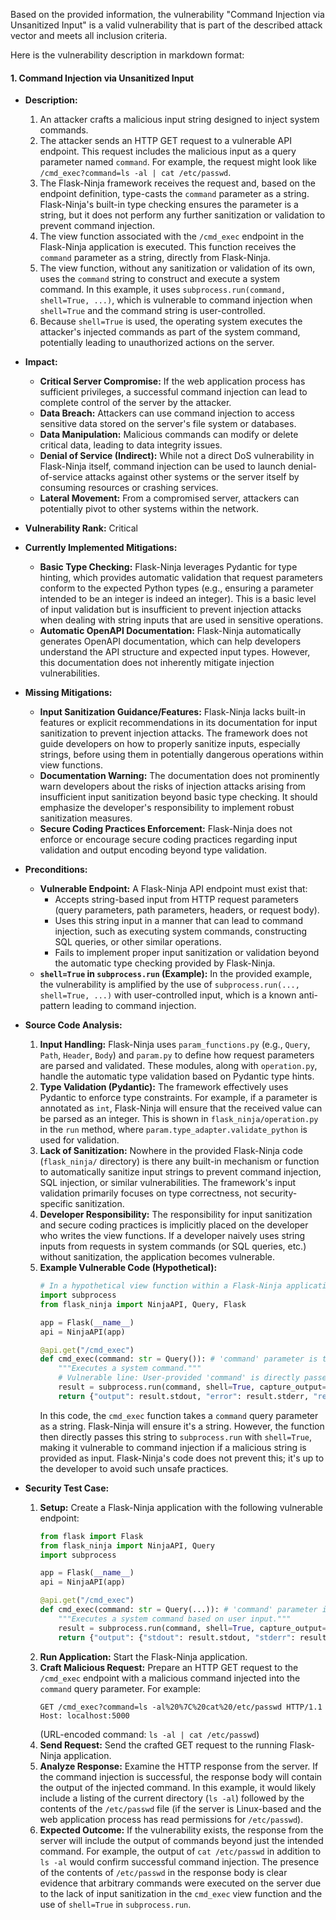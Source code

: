 Based on the provided information, the vulnerability "Command Injection via Unsanitized Input" is a valid vulnerability that is part of the described attack vector and meets all inclusion criteria.

Here is the vulnerability description in markdown format:

#### 1. Command Injection via Unsanitized Input

- **Description:**
    1. An attacker crafts a malicious input string designed to inject system commands.
    2. The attacker sends an HTTP GET request to a vulnerable API endpoint. This request includes the malicious input as a query parameter named `command`. For example, the request might look like `/cmd_exec?command=ls -al | cat /etc/passwd`.
    3. The Flask-Ninja framework receives the request and, based on the endpoint definition, type-casts the `command` parameter as a string. Flask-Ninja's built-in type checking ensures the parameter is a string, but it does not perform any further sanitization or validation to prevent command injection.
    4. The view function associated with the `/cmd_exec` endpoint in the Flask-Ninja application is executed. This function receives the `command` parameter as a string, directly from Flask-Ninja.
    5. The view function, without any sanitization or validation of its own, uses the `command` string to construct and execute a system command. In this example, it uses `subprocess.run(command, shell=True, ...)`, which is vulnerable to command injection when `shell=True` and the command string is user-controlled.
    6. Because `shell=True` is used, the operating system executes the attacker's injected commands as part of the system command, potentially leading to unauthorized actions on the server.

- **Impact:**
    - **Critical Server Compromise:** If the web application process has sufficient privileges, a successful command injection can lead to complete control of the server by the attacker.
    - **Data Breach:** Attackers can use command injection to access sensitive data stored on the server's file system or databases.
    - **Data Manipulation:** Malicious commands can modify or delete critical data, leading to data integrity issues.
    - **Denial of Service (Indirect):** While not a direct DoS vulnerability in Flask-Ninja itself, command injection can be used to launch denial-of-service attacks against other systems or the server itself by consuming resources or crashing services.
    - **Lateral Movement:** From a compromised server, attackers can potentially pivot to other systems within the network.

- **Vulnerability Rank:** Critical

- **Currently Implemented Mitigations:**
    - **Basic Type Checking:** Flask-Ninja leverages Pydantic for type hinting, which provides automatic validation that request parameters conform to the expected Python types (e.g., ensuring a parameter intended to be an integer is indeed an integer). This is a basic level of input validation but is insufficient to prevent injection attacks when dealing with string inputs that are used in sensitive operations.
    - **Automatic OpenAPI Documentation:** Flask-Ninja automatically generates OpenAPI documentation, which can help developers understand the API structure and expected input types. However, this documentation does not inherently mitigate injection vulnerabilities.

- **Missing Mitigations:**
    - **Input Sanitization Guidance/Features:** Flask-Ninja lacks built-in features or explicit recommendations in its documentation for input sanitization to prevent injection attacks. The framework does not guide developers on how to properly sanitize inputs, especially strings, before using them in potentially dangerous operations within view functions.
    - **Documentation Warning:** The documentation does not prominently warn developers about the risks of injection attacks arising from insufficient input sanitization beyond basic type checking. It should emphasize the developer's responsibility to implement robust sanitization measures.
    - **Secure Coding Practices Enforcement:** Flask-Ninja does not enforce or encourage secure coding practices regarding input validation and output encoding beyond type validation.

- **Preconditions:**
    - **Vulnerable Endpoint:** A Flask-Ninja API endpoint must exist that:
        - Accepts string-based input from HTTP request parameters (query parameters, path parameters, headers, or request body).
        - Uses this string input in a manner that can lead to command injection, such as executing system commands, constructing SQL queries, or other similar operations.
        - Fails to implement proper input sanitization or validation beyond the automatic type checking provided by Flask-Ninja.
    - **`shell=True` in `subprocess.run` (Example):** In the provided example, the vulnerability is amplified by the use of `subprocess.run(..., shell=True, ...)` with user-controlled input, which is a known anti-pattern leading to command injection.

- **Source Code Analysis:**
    1. **Input Handling:** Flask-Ninja uses `param_functions.py` (e.g., `Query`, `Path`, `Header`, `Body`) and `param.py` to define how request parameters are parsed and validated. These modules, along with `operation.py`, handle the automatic type validation based on Pydantic type hints.
    2. **Type Validation (Pydantic):** The framework effectively uses Pydantic to enforce type constraints. For example, if a parameter is annotated as `int`, Flask-Ninja will ensure that the received value can be parsed as an integer. This is shown in `flask_ninja/operation.py` in the `run` method, where `param.type_adapter.validate_python` is used for validation.
    3. **Lack of Sanitization:**  Nowhere in the provided Flask-Ninja code (`flask_ninja/` directory) is there any built-in mechanism or function to automatically sanitize input strings to prevent command injection, SQL injection, or similar vulnerabilities. The framework's input validation primarily focuses on type correctness, not security-specific sanitization.
    4. **Developer Responsibility:** The responsibility for input sanitization and secure coding practices is implicitly placed on the developer who writes the view functions. If a developer naively uses string inputs from requests in system commands (or SQL queries, etc.) without sanitization, the application becomes vulnerable.
    5. **Example Vulnerable Code (Hypothetical):**
        ```python
        # In a hypothetical view function within a Flask-Ninja application
        import subprocess
        from flask_ninja import NinjaAPI, Query, Flask

        app = Flask(__name__)
        api = NinjaAPI(app)

        @api.get("/cmd_exec")
        def cmd_exec(command: str = Query()): # 'command' parameter is type hinted as string
            """Executes a system command."""
            # Vulnerable line: User-provided 'command' is directly passed to shell=True
            result = subprocess.run(command, shell=True, capture_output=True, text=True)
            return {"output": result.stdout, "error": result.stderr, "returncode": result.returncode}
        ```
        In this code, the `cmd_exec` function takes a `command` query parameter as a string. Flask-Ninja will ensure it's a string. However, the function then directly passes this string to `subprocess.run` with `shell=True`, making it vulnerable to command injection if a malicious string is provided as input. Flask-Ninja's code does not prevent this; it's up to the developer to avoid such unsafe practices.

- **Security Test Case:**
    1. **Setup:** Create a Flask-Ninja application with the following vulnerable endpoint:
        ```python
        from flask import Flask
        from flask_ninja import NinjaAPI, Query
        import subprocess

        app = Flask(__name__)
        api = NinjaAPI(app)

        @api.get("/cmd_exec")
        def cmd_exec(command: str = Query(...)): # 'command' parameter is type hinted as string, required
            """Executes a system command based on user input."""
            result = subprocess.run(command, shell=True, capture_output=True, text=True) # Vulnerable line
            return {"output": {"stdout": result.stdout, "stderr": result.stderr, "returncode": result.returncode}}
        ```
    2. **Run Application:** Start the Flask-Ninja application.
    3. **Craft Malicious Request:** Prepare an HTTP GET request to the `/cmd_exec` endpoint with a malicious command injected into the `command` query parameter. For example:
        ```
        GET /cmd_exec?command=ls -al%20%7C%20cat%20/etc/passwd HTTP/1.1
        Host: localhost:5000
        ```
        (URL-encoded command: `ls -al | cat /etc/passwd`)
    4. **Send Request:** Send the crafted GET request to the running Flask-Ninja application.
    5. **Analyze Response:** Examine the HTTP response from the server. If the command injection is successful, the response body will contain the output of the injected command. In this example, it would likely include a listing of the current directory (`ls -al`) followed by the contents of the `/etc/passwd` file (if the server is Linux-based and the web application process has read permissions for `/etc/passwd`).
    6. **Expected Outcome:** If the vulnerability exists, the response from the server will include the output of commands beyond just the intended command. For example, the output of `cat /etc/passwd` in addition to `ls -al` would confirm successful command injection. The presence of the contents of `/etc/passwd` in the response body is clear evidence that arbitrary commands were executed on the server due to the lack of input sanitization in the `cmd_exec` view function and the use of `shell=True` in `subprocess.run`.